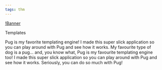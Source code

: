 ```yaml
---
tags: thm
---
```


[!Banner](./src/uploads/templates.png)

Templates

Pug is my favorite templating engine! I made this super slick application so you can play around with Pug and see how it works.
My favourite type of dog is a pug... and, you know what, Pug is my favourite templating engine too! I made this super slick application so you can play around with Pug and see how it works. Seriously, you can do so much with Pug!   